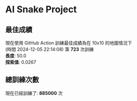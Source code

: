 
# AI Snake Project

## **最佳成績**












































































































































































































現在使用 GitHub Action 訓練最佳成績為在 10x10 的地圖情況下  
(時間 2024-12-05 22:14:08) 第 **723** 次訓練  
**長度**: 50.0  
**探索值**: 0.0267

























































































































































































































































































































































































































## 總訓練次數
現在已經訓練了: **885000** 次
